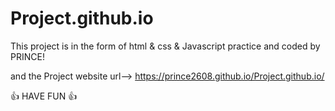 # Project.github.io
This project is in the form of html & css & Javascript practice and coded by PRINCE!

and the Project website url--> https://prince2608.github.io/Project.github.io/

👍 HAVE FUN 👍
